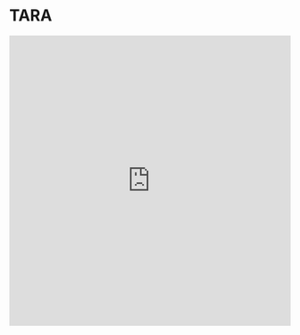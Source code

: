 # TARA


<iframe width="100%" height="520" frameborder="0" src="https://agrignard.carto.com/builder/f2bc9e93-b1c2-419c-b325-af67d6bbfb5c/embed" allowfullscreen webkitallowfullscreen mozallowfullscreen oallowfullscreen msallowfullscreen></iframe>
